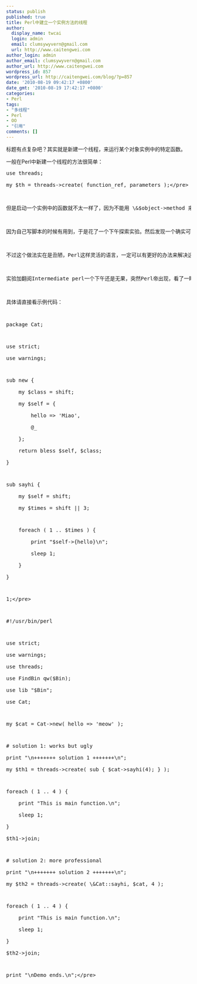 ```yaml
---
status: publish
published: true
title: Perl中建立一个实例方法的线程
author:
  display_name: twcai
  login: admin
  email: clumsywyvern@gmail.com
  url: http://www.caitengwei.com
author_login: admin
author_email: clumsywyvern@gmail.com
author_url: http://www.caitengwei.com
wordpress_id: 857
wordpress_url: http://caitengwei.com/blog/?p=857
date: '2010-08-19 09:42:17 +0800'
date_gmt: '2010-08-19 17:42:17 +0800'
categories:
- Perl
tags:
- "多线程"
- Perl
- OO
- "引用"
comments: []
---
```

<p>标题有点复杂吧？其实就是新建一个线程，来运行某个对象实例中的特定函数。</p>
<p>一般在Perl中新建一个线程的方法很简单：</p>
<pre class="prettyprint">use threads;<br />
my $th = threads->create( function_ref, parameters );<&#47;pre></p>
<p>但是启动一个实例中的函数就不太一样了，因为不能用 \&$object->method 来取得该函数的引用。</p>
<p>因为自己写脚本的时候有用到，于是花了一个下午探索实验。然后发现一个确实可以work的办法：在一个匿名函数中调用该方法。</p>
<p>不过这个做法实在是丑陋，Perl这样灵活的语言，一定可以有更好的办法来解决这种问题。</p>
<p>实验加翻阅Intermediate perl一个下午还是无果，突然Perl帝出现，看了一眼代码后瞬间给出一个非常正规的解决方法。</p>
<p>具体请直接看示例代码：</p>
<pre class="prettyprint" download="cat.pm">package Cat;</p>
<p>use strict;<br />
use warnings;</p>
<p>sub new {<br />
    my $class = shift;<br />
    my $self = {<br />
        hello => 'Miao',<br />
        @_<br />
    };<br />
    return bless $self, $class;<br />
}</p>
<p>sub sayhi {<br />
    my $self = shift;<br />
    my $times = shift || 3;</p>
<p>    foreach ( 1 .. $times ) {<br />
        print "$self->{hello}\n";<br />
        sleep 1;<br />
    }<br />
}</p>
<p>1;<&#47;pre></p>
<pre class="prettyprint" download="sayhi.pl">#!&#47;usr&#47;bin&#47;perl</p>
<p>use strict;<br />
use warnings;<br />
use threads;<br />
use FindBin qw($Bin);<br />
use lib "$Bin";<br />
use Cat;</p>
<p>my $cat = Cat->new( hello => 'meow' );</p>
<p># solution 1: works but ugly<br />
print "\n+++++++ solution 1 +++++++\n";<br />
my $th1 = threads->create( sub { $cat->sayhi(4); } );</p>
<p>foreach ( 1 .. 4 ) {<br />
    print "This is main function.\n";<br />
    sleep 1;<br />
}<br />
$th1->join;</p>
<p># solution 2: more professional<br />
print "\n+++++++ solution 2 +++++++\n";<br />
my $th2 = threads->create( \&Cat::sayhi, $cat, 4 );</p>
<p>foreach ( 1 .. 4 ) {<br />
    print "This is main function.\n";<br />
    sleep 1;<br />
}<br />
$th2->join;</p>
<p>print "\nDemo ends.\n";<&#47;pre></p>
